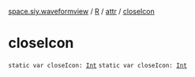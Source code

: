 [space.siy.waveformview](../../index.md) / [R](../index.md) / [attr](index.md) / [closeIcon](./close-icon.md)

# closeIcon

`static var closeIcon: `[`Int`](https://kotlinlang.org/api/latest/jvm/stdlib/kotlin/-int/index.html)
`static var closeIcon: `[`Int`](https://kotlinlang.org/api/latest/jvm/stdlib/kotlin/-int/index.html)